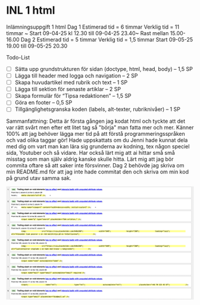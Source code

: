 # INL 1 html

Inlämningsuppgift 1 html
Dag 1
Estimerad tid = 6 timmar
Verklig tid = 11 timmar ~
Start 09-04-25 kl 12.30 till 09-04-25 23.40~
Rast mellan 15.00-16.00
Dag 2
Estimerad tid = 5 timmar
Verklig tid = 1,5 timmar
Start 09-05-25 19.00 till 09-05-25 20.30

Todo-List

- [ ] Sätta upp grundstrukturen för sidan (doctype, html, head, body) – 1,5 SP
- [ ] Lägga till header med logga och navigation – 2 SP
- [ ] Skapa huvudartikel med rubrik och text – 1 SP
- [ ] Lägga till sektion för senaste artiklar – 2 SP
- [ ] Skapa formulär för “Tipsa redaktionen” – 1,5 SP
- [ ] Göra en footer – 0,5 SP
- [ ] Tillgänglighetsgranska koden (labels, alt-texter, rubriknivåer) – 1 SP

Sammanfattning: Detta är första gången jag kodat html och tyckte att det var rätt svårt men efter ett litet tag så "börja" man fatta mer och mer. Känner 100% att jag behöver lägga mer tid på att förstå programmeringsspråken och vad olika taggar gör! Hade uppskattats om du Jenni hade kunnat dela med dig om vart man kan lära sig grunderna av kodning, tex någon speciel sida, Youtuber och så vidare. Har också lärt mig att ai hittar små små misstag som man själv aldrig kanske skulle hitta. Lärt mig att jag bör commita oftare så att saker inte försvinner. Dag 2 behövde jag skriva om min README.md för att jag inte hade commitat den och skriva om min kod på grund utav samma sak.

![Validator-resultat](Bilder/Resultat.png)
